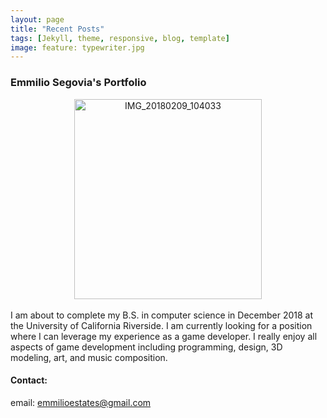 ```yaml
---
layout: page
title: "Recent Posts"
tags: [Jekyll, theme, responsive, blog, template]
image: feature: typewriter.jpg
---
```

### Emmilio Segovia's Portfolio
  
<center><img src="https://image.ibb.co/i9oDAK/IMG_20180209_104033.jpg" alt="IMG_20180209_104033" border="0" width="300" height="320"></center>

<br/>
I am about to complete my B.S. in computer science in December 2018 at the University of California Riverside. I am currently looking for a position where I can leverage my experience as a game developer. I really enjoy all aspects of game development including programming, design, 3D modeling, art, and music composition.

#### Contact:
email: emmilioestates@gmail.com
